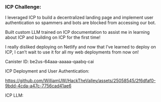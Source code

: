 ### ICP Challenge:

I leveraged ICP to build a decentralized landing page and implement user authentication so spammers and bots are blocked from accessing our bot.

Built custom LLM trained on ICP documentation to assist me in learning about ICP and building on ICP for the first time!

I really disliked deploying on Netlify and now that I’ve learned to deploy on ICP, I can’t wait to use it for all my web deployments from now on!

Canister ID: be2us-64aaa-aaaaa-qaabq-cai

ICP Deployment and User Authentication:

https://github.com/WilliamUW/HackTheValley/assets/25058545/2f6dfaf0-9bdd-4cda-a47c-7756cad41ae6

ICP LLM:
